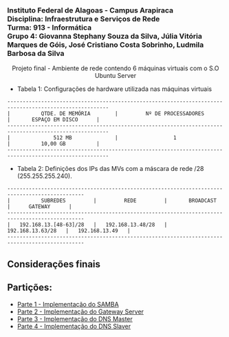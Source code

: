 ### Instituto Federal de Alagoas - Campus Arapiraca<br>Disciplina: Infraestrutura e Serviços de Rede<br>Turma: 913 - Informática<br>Grupo 4: Giovanna Stephany Souza da Silva, Júlia Vitória Marques de Góis, José Cristiano Costa Sobrinho, Ludmila Barbosa da Silva

<p align="center">Projeto final - Ambiente de rede contendo 6 máquinas virtuais com o S.O Ubuntu Server<p>

* Tabela 1: Configurações de hardware utilizada nas máquinas virtuais
```
-------------------------------------------------------------------------------------------------------
|          QTDE. DE MEMÓRIA        |         Nº DE PROCESSADORES         |       ESPAÇO EM DISCO      |   
-------------------------------------------------------------------------------------------------------
|              512 MB              |                  1                  |          10,00 GB          |   
-------------------------------------------------------------------------------------------------------
```

* Tabela 2: Definições dos IPs das MVs com a máscara de rede /28 (255.255.255.240).
```
-----------------------------------------------------------------------------------------------
|          SUBREDES         |         REDE         |       BROADCAST      |      GATEWAY      |
-----------------------------------------------------------------------------------------------
|   192.168.13.[48-63]/28   |   192.168.13.48/28   |   192.168.13.63/28   |   192.168.13.49   |
-----------------------------------------------------------------------------------------------
```
## Considerações finais

## Partições:
* [Parte 1 - Implementação do SAMBA](https://github.com/Ludmila2004/ProjetoFinal-Redes/blob/main/Implementa%C3%A7%C3%A3o%20do%20SAMBA.md)
* [Parte 2 - Implementação do Gateway Server](https://github.com/Ludmila2004/ProjetoFinal-Redes/blob/main/Implementa%C3%A7%C3%A3o%20do%20gateway%20server.md)
* [Parte 3 - Implementação do DNS Master](https://github.com/Ludmila2004/ProjetoFinal-Redes/blob/main/Implementa%C3%A7%C3%A3o%20do%20DNS%20Master.md)
* [Parte 4 - Implementação do DNS Slaver](https://github.com/Ludmila2004/ProjetoFinal-Redes/blob/main/Implementa%C3%A7%C3%A3o%20do%20DNS%20Slave.md)

